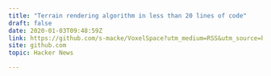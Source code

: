 ```yaml
---
title: "Terrain rendering algorithm in less than 20 lines of code"
draft: false
date: 2020-01-03T09:48:59Z
link: https://github.com/s-macke/VoxelSpace?utm_medium=RSS&utm_source=hune
site: github.com
topic: Hacker News  

---
```

